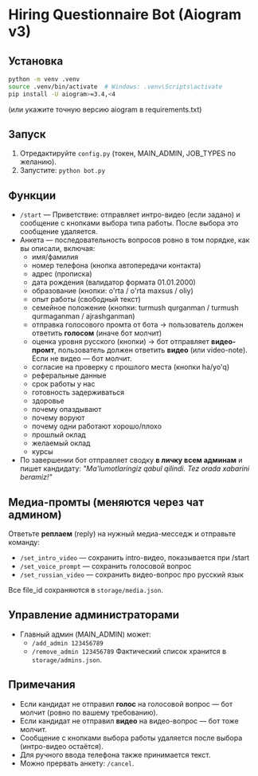 # Hiring Questionnaire Bot (Aiogram v3)

## Установка
```bash
python -m venv .venv
source .venv/bin/activate  # Windows: .venv\Scripts\activate
pip install -U aiogram>=3.4,<4
```
(или укажите точную версию aiogram в requirements.txt)

## Запуск
1. Отредактируйте `config.py` (токен, MAIN_ADMIN, JOB_TYPES по желанию).
2. Запустите: `python bot.py`

## Функции
- `/start` — Приветствие: отправляет интро-видео (если задано) и сообщение с кнопками выбора типа работы. После выбора это сообщение удаляется.
- Анкета — последовательность вопросов ровно в том порядке, как вы описали, включая:
  - имя/фамилия
  - номер телефона (кнопка автопередачи контакта)
  - адрес (прописка)
  - дата рождения (валидатор формата 01.01.2000)
  - образование (кнопки: o'rta / o'rta maxsus / oliy)
  - опыт работы (свободный текст)
  - семейное положение (кнопки: turmush qurganman / turmush qurmaganman / ajrashganman)
  - отправка голосового промта от бота → пользователь должен ответить **голосом** (иначе бот молчит)
  - оценка уровня русского (кнопки) → бот отправляет **видео-промт**, пользователь должен ответить **видео** (или video-note). Если не видео — бот молчит.
  - согласие на проверку с прошлого места (кнопки ha/yo'q)
  - реферальные данные
  - срок работы у нас
  - готовность задерживаться
  - здоровье
  - почему опаздывают
  - почему воруют
  - почему одни работают хорошо/плохо
  - прошлый оклад
  - желаемый оклад
  - курсы
- По завершении бот отправляет сводку **в личку всем админам** и пишет кандидату: _"Ma'lumotlaringiz qabul qilindi. Tez orada xabarini beramiz!"_

## Медиа-промты (меняются через чат админом)
Ответьте **реплаем** (reply) на нужный медиа-месседж и отправьте команду:
- `/set_intro_video` — сохранить intro-видео, показывается при /start
- `/set_voice_prompt` — сохранить голосовой вопрос
- `/set_russian_video` — сохранить видео-вопрос про русский язык

Все file_id сохраняются в `storage/media.json`.

## Управление администраторами
- Главный админ (MAIN_ADMIN) может:
  - `/add_admin 123456789`
  - `/remove_admin 123456789`
Фактический список хранится в `storage/admins.json`.

## Примечания
- Если кандидат не отправил **голос** на голосовой вопрос — бот молчит (ровно по вашему требованию).
- Если кандидат не отправил **видео** на видео-вопрос — бот тоже молчит.
- Сообщение с кнопками выбора работы удаляется после выбора (интро-видео остаётся).
- Для ручного ввода телефона также принимается текст.
- Можно прервать анкету: `/cancel`.
